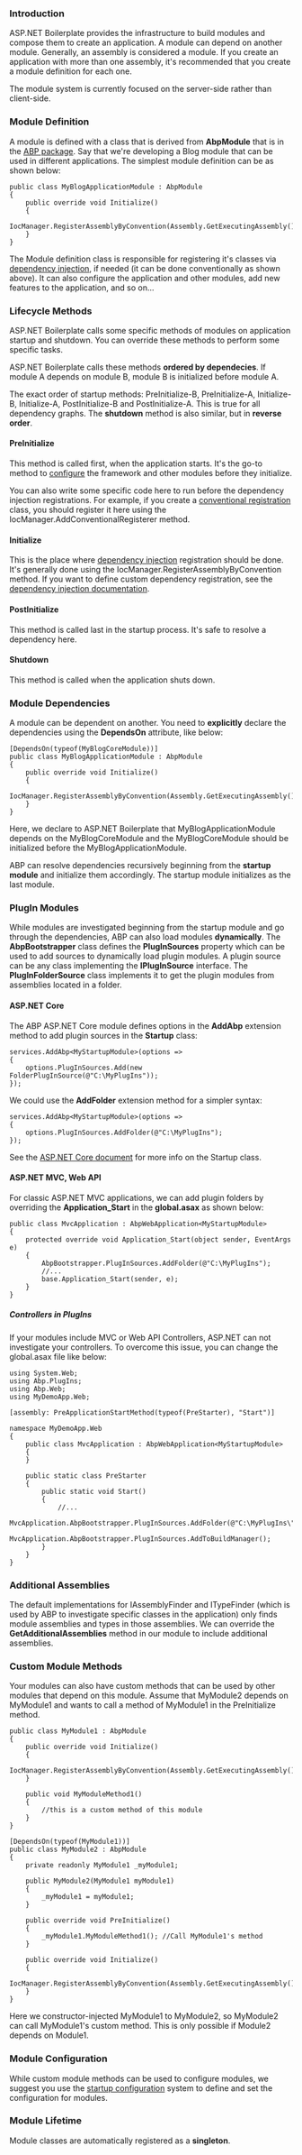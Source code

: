 ### Introduction

ASP.NET Boilerplate provides the infrastructure to build modules and
compose them to create an application. A module can depend on another
module. Generally, an assembly is considered a module. If you create
an application with more than one assembly, it's recommended that you create a
module definition for each one.

The module system is currently focused on the server-side rather than client-side.

### Module Definition

A module is defined with a class that is derived from **AbpModule** that is in the [ABP package](https://www.nuget.org/packages/Abp). Say
that we're developing a Blog module that can be used in different
applications. The simplest module definition can be as shown below:

    public class MyBlogApplicationModule : AbpModule
    {
        public override void Initialize()
        {
            IocManager.RegisterAssemblyByConvention(Assembly.GetExecutingAssembly());
        }
    }

The Module definition class is responsible for registering it's classes via
[dependency injection](Dependency-Injection.md), if needed (it can be done
conventionally as shown above). It can also configure the application
and other modules, add new features to the application, and so on...

### Lifecycle Methods

ASP.NET Boilerplate calls some specific methods of modules on
application startup and shutdown. You can override these methods to
perform some specific tasks.

ASP.NET Boilerplate calls these methods **ordered by dependecies**. If
module A depends on module B, module B is initialized before module A.

The exact order of startup methods: PreInitialize-B, PreInitialize-A,
Initialize-B, Initialize-A, PostInitialize-B and PostInitialize-A. This
is true for all dependency graphs. The **shutdown** method is also similar,
but in **reverse order**.

#### PreInitialize

This method is called first, when the application starts. It's the go-to method
to [configure](Startup-Configuration.md) the framework and other
modules before they initialize.

You can also write some specific code here to run before the dependency
injection registrations. For example, if you create a [conventional
registration](Dependency-Injection.md) class, you should register it
here using the IocManager.AddConventionalRegisterer method.

#### Initialize

This is the place where [dependency
injection](/Pages/Documents/Dependency-Injection) registration should be
done. It's generally done using the IocManager.RegisterAssemblyByConvention
method. If you want to define custom dependency registration, see the
[dependency injection documentation](Dependency-Injection.md).

#### PostInitialize

This method is called last in the startup process. It's safe to resolve a
dependency here.

#### Shutdown

This method is called when the application shuts down.

### Module Dependencies

A module can be dependent on another. You need to **explicitly**
declare the dependencies using the **DependsOn** attribute, like below:

    [DependsOn(typeof(MyBlogCoreModule))]
    public class MyBlogApplicationModule : AbpModule
    {
        public override void Initialize()
        {
            IocManager.RegisterAssemblyByConvention(Assembly.GetExecutingAssembly());
        }
    }

Here, we declare to ASP.NET Boilerplate that MyBlogApplicationModule
depends on the MyBlogCoreModule and the MyBlogCoreModule should be
initialized before the MyBlogApplicationModule.

ABP can resolve dependencies recursively beginning from the **startup
module** and initialize them accordingly. The startup module initializes as
the last module.

### PlugIn Modules

While modules are investigated beginning from the startup module and go
through the dependencies, ABP can also load modules **dynamically**.
The **AbpBootstrapper** class defines the **PlugInSources** property which can
be used to add sources to dynamically load plugin modules. A plugin
source can be any class implementing the **IPlugInSource** interface.
The **PlugInFolderSource** class implements it to get the plugin modules from
assemblies located in a folder.

#### ASP.NET Core

The ABP ASP.NET Core module defines options in the **AddAbp** extension method
to add plugin sources in the **Startup** class:

    services.AddAbp<MyStartupModule>(options =>
    {
        options.PlugInSources.Add(new FolderPlugInSource(@"C:\MyPlugIns"));
    });

We could use the **AddFolder** extension method for a simpler syntax:

    services.AddAbp<MyStartupModule>(options =>
    {
        options.PlugInSources.AddFolder(@"C:\MyPlugIns");
    });

See the [ASP.NET Core document](AspNet-Core.md) for more info on the Startup class.

#### ASP.NET MVC, Web API

For classic ASP.NET MVC applications, we can add plugin folders by
overriding the **Application\_Start** in the **global.asax** as shown below:

    public class MvcApplication : AbpWebApplication<MyStartupModule>
    {
        protected override void Application_Start(object sender, EventArgs e)
        {
            AbpBootstrapper.PlugInSources.AddFolder(@"C:\MyPlugIns");
            //...
            base.Application_Start(sender, e);
        }
    }

##### Controllers in PlugIns

If your modules include MVC or Web API Controllers,
ASP.NET can not investigate your controllers. To overcome this issue,
you can change the global.asax file like below:

    using System.Web;
    using Abp.PlugIns;
    using Abp.Web;
    using MyDemoApp.Web;

    [assembly: PreApplicationStartMethod(typeof(PreStarter), "Start")]

    namespace MyDemoApp.Web
    {
        public class MvcApplication : AbpWebApplication<MyStartupModule>
        {
        }

        public static class PreStarter
        {
            public static void Start()
            {
                //...
                MvcApplication.AbpBootstrapper.PlugInSources.AddFolder(@"C:\MyPlugIns\");
                MvcApplication.AbpBootstrapper.PlugInSources.AddToBuildManager();
            }
        }
    }

### Additional Assemblies

The default implementations for IAssemblyFinder and ITypeFinder (which is
used by ABP to investigate specific classes in the application) only
finds module assemblies and types in those assemblies. We can override the
**GetAdditionalAssemblies** method in our module to include additional
assemblies.

### Custom Module Methods

Your modules can also have custom methods that can be used by other
modules that depend on this module. Assume that MyModule2 depends on
MyModule1 and wants to call a method of MyModule1 in the PreInitialize method.

    public class MyModule1 : AbpModule
    {
        public override void Initialize()
        {
            IocManager.RegisterAssemblyByConvention(Assembly.GetExecutingAssembly());
        }

        public void MyModuleMethod1()
        {
            //this is a custom method of this module
        }
    }

    [DependsOn(typeof(MyModule1))]
    public class MyModule2 : AbpModule
    {
        private readonly MyModule1 _myModule1;

        public MyModule2(MyModule1 myModule1)
        {
            _myModule1 = myModule1;
        }

        public override void PreInitialize()
        {
            _myModule1.MyModuleMethod1(); //Call MyModule1's method
        }

        public override void Initialize()
        {
            IocManager.RegisterAssemblyByConvention(Assembly.GetExecutingAssembly());
        }
    }

Here we constructor-injected MyModule1 to MyModule2, so MyModule2 can
call MyModule1's custom method. This is only possible if Module2 depends
on Module1.

### Module Configuration

While custom module methods can be used to configure modules, we suggest
you use the [startup configuration](Startup-Configuration.md) system to
define and set the configuration for modules.

### Module Lifetime

Module classes are automatically registered as a **singleton**.
